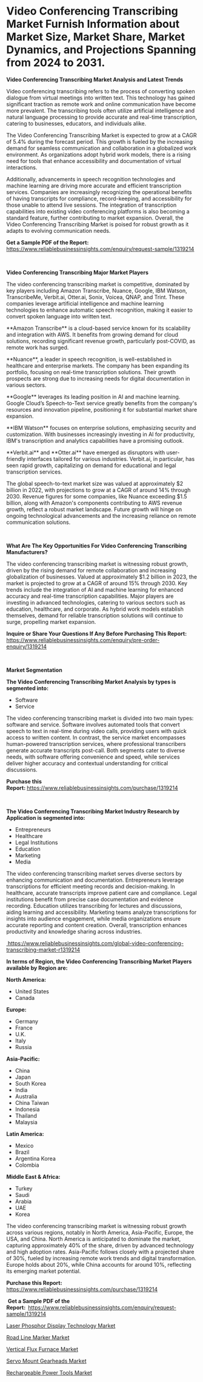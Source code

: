 <p><h1>Video Conferencing Transcribing Market Furnish Information about Market Size, Market Share, Market Dynamics, and Projections Spanning from 2024 to 2031.</h1></p><p><strong>Video Conferencing Transcribing Market Analysis and Latest Trends</strong></p>
<p><p>Video conferencing transcribing refers to the process of converting spoken dialogue from virtual meetings into written text. This technology has gained significant traction as remote work and online communication have become more prevalent. The transcribing tools often utilize artificial intelligence and natural language processing to provide accurate and real-time transcription, catering to businesses, educators, and individuals alike.</p><p>The Video Conferencing Transcribing Market is expected to grow at a CAGR of 5.4% during the forecast period. This growth is fueled by the increasing demand for seamless communication and collaboration in a globalized work environment. As organizations adopt hybrid work models, there is a rising need for tools that enhance accessibility and documentation of virtual interactions. </p><p>Additionally, advancements in speech recognition technologies and machine learning are driving more accurate and efficient transcription services. Companies are increasingly recognizing the operational benefits of having transcripts for compliance, record-keeping, and accessibility for those unable to attend live sessions. The integration of transcription capabilities into existing video conferencing platforms is also becoming a standard feature, further contributing to market expansion. Overall, the Video Conferencing Transcribing Market is poised for robust growth as it adapts to evolving communication needs.</p></p>
<p><strong>Get a Sample PDF of the Report:&nbsp;</strong> <a href="https://www.reliablebusinessinsights.com/enquiry/request-sample/1319214?utm_campaign=1113&utm_medium=2&utm_source=Github&utm_content=ia&utm_term=30102024&utm_id=video-conferencing-transcribing">https://www.reliablebusinessinsights.com/enquiry/request-sample/1319214</a></p>
<p>&nbsp;</p>
<p><strong>Video Conferencing Transcribing Major Market Players</strong></p>
<p><p>The video conferencing transcribing market is competitive, dominated by key players including Amazon Transcribe, Nuance, Google, IBM Watson, TranscribeMe, Verbit.ai, Otter.ai, Sonix, Voicea, QNAP, and Trint. These companies leverage artificial intelligence and machine learning technologies to enhance automatic speech recognition, making it easier to convert spoken language into written text.</p><p>**Amazon Transcribe** is a cloud-based service known for its scalability and integration with AWS. It benefits from growing demand for cloud solutions, recording significant revenue growth, particularly post-COVID, as remote work has surged.</p><p>**Nuance**, a leader in speech recognition, is well-established in healthcare and enterprise markets. The company has been expanding its portfolio, focusing on real-time transcription solutions. Their growth prospects are strong due to increasing needs for digital documentation in various sectors.</p><p>**Google** leverages its leading position in AI and machine learning. Google Cloud’s Speech-to-Text service greatly benefits from the company's resources and innovation pipeline, positioning it for substantial market share expansion.</p><p>**IBM Watson** focuses on enterprise solutions, emphasizing security and customization. With businesses increasingly investing in AI for productivity, IBM's transcription and analytics capabilities have a promising outlook.</p><p>**Verbit.ai** and **Otter.ai** have emerged as disruptors with user-friendly interfaces tailored for various industries. Verbit.ai, in particular, has seen rapid growth, capitalizing on demand for educational and legal transcription services.</p><p>The global speech-to-text market size was valued at approximately $2 billion in 2022, with projections to grow at a CAGR of around 14% through 2030. Revenue figures for some companies, like Nuance exceeding $1.5 billion, along with Amazon's components contributing to AWS revenue growth, reflect a robust market landscape. Future growth will hinge on ongoing technological advancements and the increasing reliance on remote communication solutions.</p></p>
<p>&nbsp;</p>
<p><strong>What Are The Key Opportunities For Video Conferencing Transcribing Manufacturers?</strong></p>
<p><p>The video conferencing transcribing market is witnessing robust growth, driven by the rising demand for remote collaboration and increasing globalization of businesses. Valued at approximately $1.2 billion in 2023, the market is projected to grow at a CAGR of around 15% through 2030. Key trends include the integration of AI and machine learning for enhanced accuracy and real-time transcription capabilities. Major players are investing in advanced technologies, catering to various sectors such as education, healthcare, and corporate. As hybrid work models establish themselves, demand for reliable transcription solutions will continue to surge, propelling market expansion.</p></p>
<p><strong>Inquire or Share Your Questions If Any Before Purchasing This Report:</strong> <a href="https://www.reliablebusinessinsights.com/enquiry/pre-order-enquiry/1319214?utm_campaign=1113&utm_medium=2&utm_source=Github&utm_content=ia&utm_term=30102024&utm_id=video-conferencing-transcribing">https://www.reliablebusinessinsights.com/enquiry/pre-order-enquiry/1319214</a></p>
<p>&nbsp;</p>
<p><strong>Market Segmentation</strong></p>
<p><strong>The Video Conferencing Transcribing Market Analysis by types is segmented into:</strong></p>
<p><ul><li>Software</li><li>Service</li></ul></p>
<p><p>The video conferencing transcribing market is divided into two main types: software and service. Software involves automated tools that convert speech to text in real-time during video calls, providing users with quick access to written content. In contrast, the service market encompasses human-powered transcription services, where professional transcribers generate accurate transcripts post-call. Both segments cater to diverse needs, with software offering convenience and speed, while services deliver higher accuracy and contextual understanding for critical discussions.</p></p>
<p><strong>Purchase this Report:&nbsp;</strong><a href="https://www.reliablebusinessinsights.com/purchase/1319214?utm_campaign=1113&utm_medium=2&utm_source=Github&utm_content=ia&utm_term=30102024&utm_id=video-conferencing-transcribing">https://www.reliablebusinessinsights.com/purchase/1319214</a></p>
<p>&nbsp;</p>
<p><strong>The Video Conferencing Transcribing Market Industry Research by Application is segmented into:</strong></p>
<p><ul><li>Entrepreneurs</li><li>Healthcare</li><li>Legal Institutions</li><li>Education</li><li>Marketing</li><li>Media</li></ul></p>
<p><p>The video conferencing transcribing market serves diverse sectors by enhancing communication and documentation. Entrepreneurs leverage transcriptions for efficient meeting records and decision-making. In healthcare, accurate transcripts improve patient care and compliance. Legal institutions benefit from precise case documentation and evidence recording. Education utilizes transcribing for lectures and discussions, aiding learning and accessibility. Marketing teams analyze transcriptions for insights into audience engagement, while media organizations ensure accurate reporting and content creation. Overall, transcription enhances productivity and knowledge sharing across industries.</p></p>
<p><a href="https://www.reliablebusinessinsights.com/global-video-conferencing-transcribing-market-r1319214?utm_campaign=1113&utm_medium=2&utm_source=Github&utm_content=ia&utm_term=30102024&utm_id=video-conferencing-transcribing">&nbsp;https://www.reliablebusinessinsights.com/global-video-conferencing-transcribing-market-r1319214</a></p>
<p><strong>In terms of Region, the Video Conferencing Transcribing Market Players available by Region are:</strong></p>
<p>
    <p> <strong> North America: </strong>
        <ul>
            <li>United States</li>
            <li>Canada</li>
        </ul>
        </p> 
    <p> <strong> Europe: </strong>
        <ul>
            <li>Germany</li>
            <li>France</li>
            <li>U.K.</li>
            <li>Italy</li>
            <li>Russia</li>
        </ul>
        </p> 
    <p> <strong> Asia-Pacific: </strong>
        <ul>
            <li>China</li>
            <li>Japan</li>
            <li>South Korea</li>
            <li>India</li>
            <li>Australia</li>
            <li>China Taiwan</li>
            <li>Indonesia</li>
            <li>Thailand</li>
            <li>Malaysia</li>
        </ul>
        </p> 
    <p> <strong> Latin America: </strong>
        <ul>
            <li>Mexico</li>
            <li>Brazil</li>
            <li>Argentina Korea</li>
            <li>Colombia</li>
        </ul>
        </p> 
    <p> <strong> Middle East & Africa: </strong>
        <ul>
            <li>Turkey</li>
            <li>Saudi</li>
            <li>Arabia</li>
            <li>UAE</li>
            <li>Korea</li>
        </ul>
    </p>
    </p>
<p><p>The video conferencing transcribing market is witnessing robust growth across various regions, notably in North America, Asia-Pacific, Europe, the USA, and China. North America is anticipated to dominate the market, capturing approximately 40% of the share, driven by advanced technology and high adoption rates. Asia-Pacific follows closely with a projected share of 30%, fueled by increasing remote work trends and digital transformation. Europe holds about 20%, while China accounts for around 10%, reflecting its emerging market potential.</p></p>
<p><strong>Purchase this Report: </strong><a href="https://www.reliablebusinessinsights.com/purchase/1319214?utm_campaign=1113&utm_medium=2&utm_source=Github&utm_content=ia&utm_term=30102024&utm_id=video-conferencing-transcribing">https://www.reliablebusinessinsights.com/purchase/1319214</a></p>
<p>&nbsp;<strong>Get a Sample PDF of the Report:&nbsp;&nbsp;</strong><a href="https://www.reliablebusinessinsights.com/enquiry/request-sample/1319214?utm_campaign=1113&utm_medium=2&utm_source=Github&utm_content=ia&utm_term=30102024&utm_id=video-conferencing-transcribing">https://www.reliablebusinessinsights.com/enquiry/request-sample/1319214</a></p>
<p><strong></strong></p>
<p><p><a href="https://github.com/tewellnudorennk/Market-Research-Report-List-1/blob/main/laser-phosphor-display-technology-market.md?utm_campaign=1113&utm_medium=2&utm_source=Github&utm_content=ia&utm_term=30102024&utm_id=video-conferencing-transcribing">Laser Phosphor Display Technology Market</a></p><p><a href="https://www.linkedin.com/pulse/global-road-line-marker-market-product-types-applications-regional-pquce?utm_campaign=1113&utm_medium=2&utm_source=Github&utm_content=ia&utm_term=30102024&utm_id=video-conferencing-transcribing">Road Line Marker Market</a></p><p><a href="https://issuu.com/reportprime-2/docs/vertical-flux-furnace-market-size-2_be6c59978d4d25?utm_campaign=1113&utm_medium=2&utm_source=Github&utm_content=ia&utm_term=30102024&utm_id=video-conferencing-transcribing">Vertical Flux Furnace Market</a></p><p><a href="https://issuu.com/reportprime-2/docs/servo-mount-gearheads-market-size-2_947b7040ce0114?utm_campaign=1113&utm_medium=2&utm_source=Github&utm_content=ia&utm_term=30102024&utm_id=video-conferencing-transcribing">Servo Mount Gearheads Market</a></p><p><a href="https://www.linkedin.com/pulse/rechargeable-power-tools-market-size-share-analysis-growth-mb0pe?utm_campaign=1113&utm_medium=2&utm_source=Github&utm_content=ia&utm_term=30102024&utm_id=video-conferencing-transcribing">Rechargeable Power Tools Market</a></p></p>